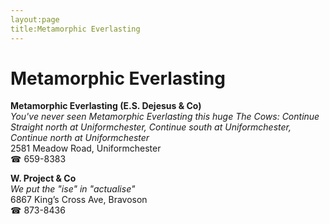 ```yaml
---
layout:page
title:Metamorphic Everlasting
---
```

# Metamorphic Everlasting

**Metamorphic Everlasting (E.S. Dejesus & Co)**  
_You've never seen Metamorphic Everlasting this huge 
The Cows: Continue Straight north at Uniformchester, Continue south at Uniformchester, Continue north at Uniformchester_  
2581 Meadow Road, Uniformchester  
☎ 659-8383



**W. Project & Co**  
_We put the "ise" in "actualise"_  
6867 King’s Cross Ave, Bravoson  
☎ 873-8436



